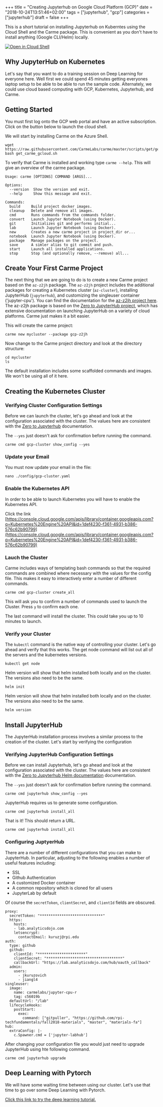 +++
title = "Creating Jupyterhub on Google Cloud Platform (GCP)"
date = "2018-10-24T13:51:46+02:00"
tags = ["jupyterhub", "gcp"]
categories = ["jupyterhub"]
draft = false
+++

This is a short tutorial on installing Jupyterhub on Kuberntes using the Cloud Shell and the Carme package. This is convenient as you don't have to install anything (Google CLI/Helm) locally.

<a href="https://console.cloud.google.com/cloudshell/open"><img src="https://gstatic.com/cloudssh/images/open-btn.png" alt="Open in Cloud Shell"></a>

## Why JupyterHub on Kubernetes

Let's say that you want to do a training session on Deep Learning for everyone here.  Well first we could spend 45 minutes getting everyones laptop setup to be able to be able to run the sample code.  Alternately, we could use cloud based computing with GCP, Kubernetes, Jupyterhub, and Carme.


## Getting Started
You must first log onto the GCP web portal and have an active subscription. Click on the button below to launch the cloud shell.



We will start by installing Carme on the Azure Shell.

```
wget https://raw.githubusercontent.com/CarmeLabs/carme/master/scripts/get/get_carme_gcloud.sh
bash get_carme_gcloud.sh
```



To verify that Carme is installed and working type `carme --help`. This will give an overview of the carme package.

```
Usage: carme [OPTIONS] COMMAND [ARGS]...

Options:
  --version  Show the version and exit.
  --help     Show this message and exit.

Commands:
  build     Build project docker images.
  cleanup   Delete and remove all images.
  cmd       Runs commands from the commands folder.
  convert   Launch Jupyter Notebook (using Docker).
  git       Initializes git and performs initial...
  lab       Launch Jupyter Notebook (using Docker).
  new       Creates a new carme project in project_dir or...
  notebook  Launch Jupyter Notebook (using Docker).
  package   Manage packages on the project.
  save      A simler alias to git commit and push.
  start     Launch all installed applications.
  stop      Stop (and optionally remove, --remove) all...

```

## Create Your First Carme Project
The next thing that we are going to do is to create a new Carme project based on the `az-z2jh` package. The `az-z2jh` project includes the additional packages for creating a Kubernetes cluster (`az-cluster`), installing JupyterHub (`jupyterhub`), and customizing the singleuser container ('jupyter-cpu'). You can find the documentation for the [az-z2jh project here](https://docs.carme.ai/packages/az-z2jh.html). The az-z2jh package is based on the [Zero to JupyterHub project](https://zero-to-jupyterhub.readthedocs.io/en/latest/), which has extensive documentation on launching JupyterHub on a variety of cloud platforms. Carme just makes it a bit easier.

This will create the carme project:
```
carme new mycluster --package gcp-z2jh
```

Now change to the Carme project directory and look at the directory structure:
```
cd mycluster
ls
```

The default installation includes some scaffolded commands and images.  We won't be using all of it here.

## Creating the Kubernetes Cluster
### Verifying Cluster Configuration Settings
Before we can launch the cluster, let's go ahead and look at the configuration associated with the cluster. The values here are consistent with the [Zero to Jupyterhub](https://zero-to-jupyterhub.readthedocs.io/en/latest/) documentation.

The `--yes` just doesn't ask for confirmation before running the command.

```
carme cmd gcp-cluster show_config --yes
```
### Update your Email
You must now update your email in the file:
```
nano ./config/gcp-cluster.yaml
```

### Enable the Kubernetes API
In order to be able to launch Kubernetes you will have to enable the Kubernetes API.

Click the link
[https://console.cloud.google.com/apis/library/container.googleapis.com?q=Kubernetes%20Engine%20API&id=1def4230-f361-4931-b386-576c62b90799](https://console.cloud.google.com/apis/library/container.googleapis.com?q=Kubernetes%20Engine%20API&id=1def4230-f361-4931-b386-576c62b90799)

### Lauch the Cluster
Carme includes ways of templating bash commands so that the required commands are combined where necessary with the values for the config file.  This makes it easy to interactively enter a number of different commands.

```
carme cmd gcp-cluster create_all
```

This will ask you to confirm a number of commands used to launch the Cluster.  Press `y` to confirm each one.

The last command will install the cluster. This could take you up to 10 minutes to launch.


### Verify your Cluster
The `kubectl` command is the native way of controlling your cluster. Let's go ahead and verify that this works. The get node command will list out all of the servers and the kubernetes versions.

```
kubectl get node
```


Helm version will show that helm installed both locally and on the cluster.  The versions also need to be the same.
```
helm init
```

Helm version will show that helm installed both locally and on the cluster.  The versions also need to be the same.
```
helm version
```

## Install JupyterHub
The JupyterHub installation process involves a similar process to the creation of the cluster. Let's start by verifying the configuration

### Verifying JupyterHub Configuration Settings
Before we can install Jupyterhub, let's go ahead and look at the configuration associated with the cluster. The values here are consistent with the [Zero to Jupyterhub Helm documentation](https://zero-to-jupyterhub.readthedocs.io/en/latest/setup-helm.html) documentation.

The `--yes` just doesn't ask for confirmation before running the command.

```
carme cmd jupyterhub show_config --yes
```

JupyterHub requires us to generate some configuration.

```
carme cmd jupyterhub install_all
```

That is it! This should return a URL.

```
carme cmd jupyterhub install_all
```

### Configuring JuptyerHub
There are a number of different configurations that you can make to JupyterHub. In particular, adjusting to the following enables a number of useful features including:
- SSL
- Github Authentication
- A customized Docker container
- A common repository which is cloned for all users
- JupyterLab by default

Of course the `secretToken`, `clientSecret`, and `clientId` fields are obscured.

```
proxy:
  secretToken: "*****************************"
  https:
    hosts:
    - lab.analyticsdojo.com
    letsencrypt:
      contactEmail: kuruzj@rpi.edu
auth:
  type: github
  github:
    clientId: "**********************"
    clientSecret: "***********************************"
    callbackUrl: "https://lab.analyticsdojo.com/hub/oauth_callback"
  admin:
    users:
      - jkuruzovich
      - jiangl4
singleuser:
  image:
    name: carmelabs/jupyter-cpu-r
    tag: c56019b
  defaultUrl: "/lab"
  lifecycleHooks:
    postStart:
      exec:
        command: ["gitpuller", "https://github.com/rpi-techfundamentals/fall2018-materials", "master", "materials-fa"]
hub:
  extraConfig: |-
    c.Spawner.cmd = ['jupyter-labhub']
```

After changing your configuration file you would just need to upgrade JupyterHub using hte following command.

```
carme cmd jupyterhub upgrade
```


## Deep Learning with Pytorch
We will have some waiting time between using our cluster. Let's use that time to go over some Deep Learning with Pytorch.

[Click this link to try the deep learning tutorial.](http://lab.analyticsdojo.com/hub/user-redirect/git-pull?repo=https://github.com/CarmeLabs/GCP-tutorial&branch=master&supPath=GCP-tutorial&app=lab)
